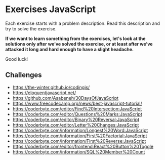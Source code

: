 # Exercises JavaScript
Each exercise starts with a problem description. Read this description and try to solve the exercise.  

__If we want to learn something from the exercises, let's look at the solutions only after we’ve solved the exercise, or at least after we’ve attacked it long and hard enough to have a slight headache.__

Good luck!

## Challenges

- https://the-winter.github.io/codingjs/
- https://eloquentjavascript.net/
- https://github.com/Asabeneh/30DaysOfJavaScript
- https://www.freecodecamp.org/news/best-javascript-tutorial/
- https://coderbyte.com/editor/Find%20Intersection:JavaScript
- https://coderbyte.com/editor/Questions%20Marks:JavaScript
- https://coderbyte.com/editor/Binary%20Reversal:JavaScript
- https://coderbyte.com/editor/Letter%20Changes:JavaScript
- https://coderbyte.com/information/Longest%20Word:JavaScript
- https://coderbyte.com/information/First%20Factorial:JavaScript
- https://coderbyte.com/information/First%20Reverse:JavaScript
- https://coderbyte.com/editor/frontend:React%20Button%20Toggle
- https://coderbyte.com/information/SQL%20Member%20Count

